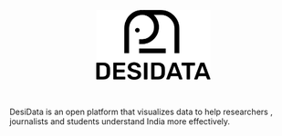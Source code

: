 <p align="center">
  <img width="200" src="./assets/readme/logo-base.png">
</p>
<br>

DesiData is an open platform that visualizes data to help researchers , journalists and students understand India more effectively.
